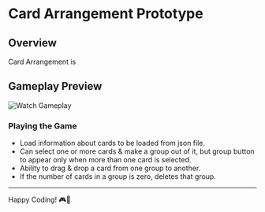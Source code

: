 # Card Arrangement Prototype

## Overview
Card Arrangement is


## Gameplay Preview
![Watch Gameplay](/Assets/Gameplay%20Recording/Gameplay.gif)  

### Playing the Game
- Load information about cards to be loaded from json file.
- Can select one or more cards & make a group out of it, but group button to appear only when more than one card is selected.
- Ability to drag & drop a card from one group to another.
- If the number of cards in a group is zero, deletes that group.

---
Happy Coding! 🎮🚀

